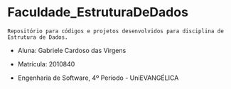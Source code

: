 # Faculdade_EstruturaDeDados

    Repositório para códigos e projetos desenvolvidos para disciplina de Estrutura de Dados.

* Aluna: Gabriele Cardoso das Virgens

* Matrícula: 2010840

* Engenharia de Software, 4º Período - UniEVANGÉLICA

